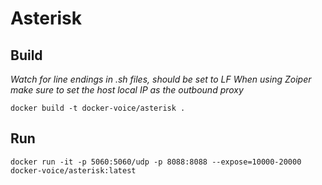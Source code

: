 # Asterisk
## Build

_Watch for line endings in .sh files, should be set to LF_
_When using Zoiper make sure to set the host local IP as the outbound proxy_

```
docker build -t docker-voice/asterisk .
```

## Run
```
docker run -it -p 5060:5060/udp -p 8088:8088 --expose=10000-20000 docker-voice/asterisk:latest
```